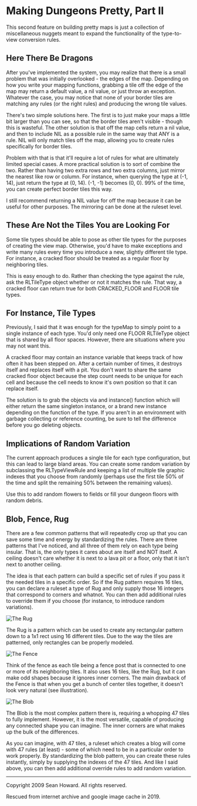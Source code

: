 # Making Dungeons Pretty, Part II
This second feature on building pretty maps is just a collection of miscellaneous nuggets meant to expand the functionality of the type-to-view conversion rules. 

## Here There Be Dragons
After you've implemented the system, you may realize that there is a small problem that was initially overlooked - the edges of the map. Depending on how you write your mapping functions, grabbing a tile off the edge of the map may return a default value, a nil value, or just throw an exception. Whatever the case, you may notice that none of your border tiles are matching any rules (or the right rules) and producing the wrong tile values.

There's two simple solutions here. The first is to just make your maps a little bit larger than you can see, so that the border tiles aren't visible - though this is wasteful. The other solution is that off the map cells return a nil value, and then to include NIL as a possible rule in the same way that ANY is a rule. NIL will only match tiles off the map, allowing you to create rules specifically for border tiles.

Problem with that is that it'll require a lot of rules for what are ultimately limited special cases. A more practical solution is to sort of combine the two. Rather than having two extra rows and two extra columns, just mirror the nearest like row or column. For instance, when querying the type at (-1, 14), just return the type at (0, 14). (-1, -1) becomes (0, 0). 99% of the time, you can create perfect border tiles this way.

I still recommend returning a NIL value for off the map because it can be useful for other purposes. The mirroring can be done at the ruleset level. 

## These Are Not the Tiles You are Looking For
Some tile types should be able to pose as other tile types for the purposes of creating the view map. Otherwise, you'd have to make exceptions and write many rules every time you introduce a new, slightly different tile type. For instance, a cracked floor should be treated as a regular floor by neighboring tiles.

This is easy enough to do. Rather than checking the type against the rule, ask the RLTileType object whether or not it matches the rule. That way, a cracked floor can return true for both CRACKED_FLOOR and FLOOR tile types. 

## For Instance, Tile Types
Previously, I said that it was enough for the typeMap to simply point to a single instance of each type. You'd only need one FLOOR RLTileType object that is shared by all floor spaces. However, there are situations where you may not want this.

A cracked floor may contain an instance variable that keeps track of how often it has been stepped on. After a certain number of times, it destroys itself and replaces itself with a pit. You don't want to share the same cracked floor object because the step count needs to be unique for each cell and because the cell needs to know it's own position so that it can replace itself.

The solution is to grab the objects via and instance() function which will either return the same singleton instance, or a brand new instance depending on the function of the type. If you aren't in an environment with garbage collecting or reference counting, be sure to tell the difference before you go deleting objects. 

## Implications of Random Variation
The current approach produces a single tile for each type configuration, but this can lead to large bland areas. You can create some random variation by subclassing the RLTypeViewRule and keeping a list of multiple tile graphic indexes that you choose from randomly (perhaps use the first tile 50% of the time and split the remaining 50% between the remaining values).

Use this to add random flowers to fields or fill your dungeon floors with random debris. 

## Blob, Fence, Rug
There are a few common patterns that will repeatedly crop up that you can save some time and energy by standardizing the rules. There are three patterns that I've noticed, and all three of them rely on each type being insular. That is, the only types it cares about are itself and NOT itself. A ceiling doesn't care whether it is next to a lava pit or a floor, only that it isn't next to another ceiling.

The idea is that each pattern can build a specific set of rules if you pass it the needed tiles in a specific order. So if the Rug pattern requires 16 tiles, you can declare a ruleset a type of Rug and only supply those 16 integers that correspond to corners and whatnot. You can then add additional rules to override them if you choose (for instance, to introduce random variations). 

![The Rug](https://phoebe-g.github.io/mapmaker-musings/images/rug-325%C3%97155.jpg)

The Rug is a pattern which can be used to create any rectangular pattern down to a 1x1 rect using 16 different tiles. Due to the way the tiles are patterned, only rectangles can be properly modeled. 

![The Fence](https://phoebe-g.github.io/mapmaker-musings/images/fence-301%C3%97167.png)

Think of the fence as each tile being a fence post that is connected to one or more of its neighboring tiles. It also uses 16 tiles, like the Rug, but it can make odd shapes because it ignores inner corners. The main drawback of the Fence is that when you get a bunch of center tiles together, it doesn't look very natural (see illustration). 

![The Blob](https://phoebe-g.github.io/mapmaker-musings/images/blob-370%C3%97136.png)

The Blob is the most complex pattern there is, requiring a whopping 47 tiles to fully implement. However, it is the most versatile, capable of producing any connected shape you can imagine. The inner corners are what makes up the bulk of the differences.

As you can imagine, with 47 tiles, a ruleset which creates a blog will come with 47 rules (at least) - some of which need to be in a particular order to work properly. By standardizing the blob pattern, you can create these rules instantly, simply by supplying the indexes of the 47 tiles. And like I said above, you can then add additional override rules to add random variation. 

----

Copyright 2009 Sean Howard. All rights reserved.

Rescued from internet archive and google image cache in 2019.
